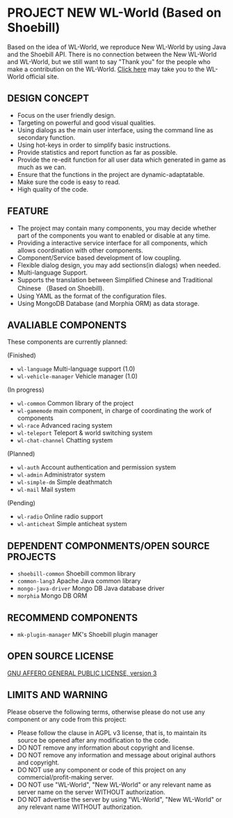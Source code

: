 PROJECT NEW WL-World (Based on Shoebill)
=================
Based on the idea of WL-World, we reproduce New WL-World by using Java and the Shoebill API. 
There is no connection between the New WL-World and WL-World, but we still want to say "Thank you" for the people who make a contribution on the WL-World.
[Click here](http://www.gtabbs.com/read-gta-tid-2593634.html) may take you to the WL-World official site.

DESIGN CONCEPT
-----------------
* Focus on the user friendly design.
* Targeting on powerful and good visual qualities.
* Using dialogs as the main user interface, using the command line as secondary function.
* Using hot-keys in order to simplify basic instructions.
* Provide statistics and report function as far as possible.
* Provide the re-edit function for all user data which generated in game as much as we can.
* Ensure that the functions in the project are dynamic-adaptatable.
* Make sure the code is easy to read.
* High quality of the code.

FEATURE 
-----------------
* The project may contain many components, you may decide whether part of the components you want to enabled or disable at any time.
* Providing a interactive service interface for all components, which allows coordination with other components.
* Component/Service based development of low coupling.
* Flexible dialog design, you may add sections(in dialogs) when needed.
* Multi-language Support.
* Supports the translation between Simplified Chinese and Traditional Chinese （Based on Shoebill).
* Using YAML as the format of the configuration files.
* Using MongoDB Database (and Morphia ORM) as data storage.

AVALIABLE COMPONENTS
-----------------

These components are currently planned:

(Finished)
* `wl-language` Multi-language support (1.0)
* `wl-vehicle-manager` Vehicle manager (1.0)

(In progress)
* `wl-common` Common library of the project
* `wl-gamemode` main component, in charge of coordinating the work of components
* `wl-race` Advanced racing system
* `wl-teleport` Teleport & world switching system
* `wl-chat-channel` Chatting system

(Planned)
* `wl-auth` Account authentication and permission system
* `wl-admin` Administrator system
* `wl-simple-dm` Simple deathmatch
* `wl-mail` Mail system

(Pending)
* `wl-radio` Online radio support
* `wl-anticheat` Simple anticheat system

DEPENDENT COMPONMENTS/OPEN SOURCE PROJECTS
-----------------

* `shoebill-common` Shoebill common library
* `common-lang3` Apache Java common library
* `mongo-java-driver` Mongo DB Java database driver
* `morphia` Mongo DB ORM

RECOMMEND COMPONENTS
-----------------
* `mk-plugin-manager` MK's Shoebill plugin manager

OPEN SOURCE LICENSE
-----------------
[GNU AFFERO GENERAL PUBLIC LICENSE, version 3](http://www.gnu.org/licenses/agpl-3.0.html)

LIMITS AND WARNING
-----------------

Please observe the following terms, otherwise please do not use any component or any code from this project:
* Please follow the clause in AGPL v3 license, that is, to maintain its source be opened after any modification to the code.
* DO NOT remove any information about copyright and license.
* DO NOT remove any information and message about original authors and copyright.
* DO NOT use any component or code of this project on any commercial/profit-making server.
* DO NOT use "WL-World", "New WL-World" or any relevant name as server name on the server WITHOUT authorization.
* DO NOT advertise the server by using "WL-World", "New WL-World" or any relevant name WITHOUT authorization.
